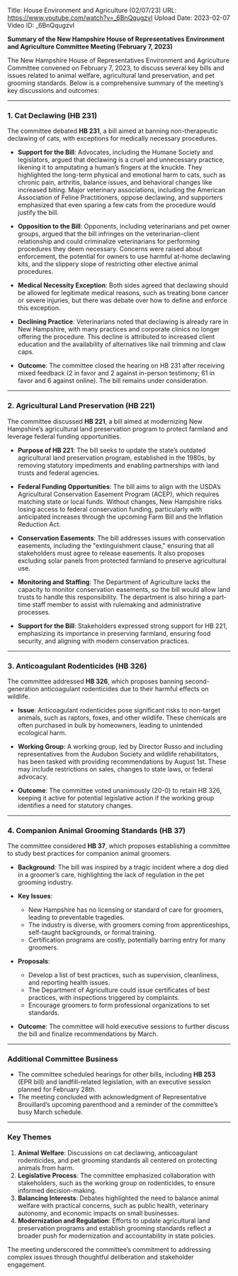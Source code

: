 Title: House Environment and Agriculture (02/07/23)
URL: https://www.youtube.com/watch?v=_6BnQqugzvI
Upload Date: 2023-02-07
Video ID: _6BnQqugzvI

**Summary of the New Hampshire House of Representatives Environment and Agriculture Committee Meeting (February 7, 2023)**

The New Hampshire House of Representatives Environment and Agriculture Committee convened on February 7, 2023, to discuss several key bills and issues related to animal welfare, agricultural land preservation, and pet grooming standards. Below is a comprehensive summary of the meeting’s key discussions and outcomes:

---

### **1. Cat Declawing (HB 231)**  
The committee debated **HB 231**, a bill aimed at banning non-therapeutic declawing of cats, with exceptions for medically necessary procedures.  

- **Support for the Bill**: Advocates, including the Humane Society and legislators, argued that declawing is a cruel and unnecessary practice, likening it to amputating a human’s fingers at the knuckle. They highlighted the long-term physical and emotional harm to cats, such as chronic pain, arthritis, balance issues, and behavioral changes like increased biting. Major veterinary associations, including the American Association of Feline Practitioners, oppose declawing, and supporters emphasized that even sparing a few cats from the procedure would justify the bill.  

- **Opposition to the Bill**: Opponents, including veterinarians and pet owner groups, argued that the bill infringes on the veterinarian-client relationship and could criminalize veterinarians for performing procedures they deem necessary. Concerns were raised about enforcement, the potential for owners to use harmful at-home declawing kits, and the slippery slope of restricting other elective animal procedures.  

- **Medical Necessity Exception**: Both sides agreed that declawing should be allowed for legitimate medical reasons, such as treating bone cancer or severe injuries, but there was debate over how to define and enforce this exception.  

- **Declining Practice**: Veterinarians noted that declawing is already rare in New Hampshire, with many practices and corporate clinics no longer offering the procedure. This decline is attributed to increased client education and the availability of alternatives like nail trimming and claw caps.  

- **Outcome**: The committee closed the hearing on HB 231 after receiving mixed feedback (2 in favor and 2 against in-person testimony; 61 in favor and 6 against online). The bill remains under consideration.

---

### **2. Agricultural Land Preservation (HB 221)**  
The committee discussed **HB 221**, a bill aimed at modernizing New Hampshire’s agricultural land preservation program to protect farmland and leverage federal funding opportunities.  

- **Purpose of HB 221**: The bill seeks to update the state’s outdated agricultural land preservation program, established in the 1980s, by removing statutory impediments and enabling partnerships with land trusts and federal agencies.  

- **Federal Funding Opportunities**: The bill aims to align with the USDA’s Agricultural Conservation Easement Program (ACEP), which requires matching state or local funds. Without changes, New Hampshire risks losing access to federal conservation funding, particularly with anticipated increases through the upcoming Farm Bill and the Inflation Reduction Act.  

- **Conservation Easements**: The bill addresses issues with conservation easements, including the "extinguishment clause," ensuring that all stakeholders must agree to release easements. It also proposes excluding solar panels from protected farmland to preserve agricultural use.  

- **Monitoring and Staffing**: The Department of Agriculture lacks the capacity to monitor conservation easements, so the bill would allow land trusts to handle this responsibility. The department is also hiring a part-time staff member to assist with rulemaking and administrative processes.  

- **Support for the Bill**: Stakeholders expressed strong support for HB 221, emphasizing its importance in preserving farmland, ensuring food security, and aligning with modern conservation practices.  

---

### **3. Anticoagulant Rodenticides (HB 326)**  
The committee addressed **HB 326**, which proposes banning second-generation anticoagulant rodenticides due to their harmful effects on wildlife.  

- **Issue**: Anticoagulant rodenticides pose significant risks to non-target animals, such as raptors, foxes, and other wildlife. These chemicals are often purchased in bulk by homeowners, leading to unintended ecological harm.  

- **Working Group**: A working group, led by Director Russo and including representatives from the Audubon Society and wildlife rehabilitators, has been tasked with providing recommendations by August 1st. These may include restrictions on sales, changes to state laws, or federal advocacy.  

- **Outcome**: The committee voted unanimously (20-0) to retain HB 326, keeping it active for potential legislative action if the working group identifies a need for statutory changes.  

---

### **4. Companion Animal Grooming Standards (HB 37)**  
The committee considered **HB 37**, which proposes establishing a committee to study best practices for companion animal groomers.  

- **Background**: The bill was inspired by a tragic incident where a dog died in a groomer’s care, highlighting the lack of regulation in the pet grooming industry.  

- **Key Issues**:  
  - New Hampshire has no licensing or standard of care for groomers, leading to preventable tragedies.  
  - The industry is diverse, with groomers coming from apprenticeships, self-taught backgrounds, or formal training.  
  - Certification programs are costly, potentially barring entry for many groomers.  

- **Proposals**:  
  - Develop a list of best practices, such as supervision, cleanliness, and reporting health issues.  
  - The Department of Agriculture could issue certificates of best practices, with inspections triggered by complaints.  
  - Encourage groomers to form professional organizations to set standards.  

- **Outcome**: The committee will hold executive sessions to further discuss the bill and finalize recommendations by March.  

---

### **Additional Committee Business**  
- The committee scheduled hearings for other bills, including **HB 253** (EPR bill) and landfill-related legislation, with an executive session planned for February 28th.  
- The meeting concluded with acknowledgment of Representative Brouillard’s upcoming parenthood and a reminder of the committee’s busy March schedule.  

---

### **Key Themes**  
1. **Animal Welfare**: Discussions on cat declawing, anticoagulant rodenticides, and pet grooming standards all centered on protecting animals from harm.  
2. **Legislative Process**: The committee emphasized collaboration with stakeholders, such as the working group on rodenticides, to ensure informed decision-making.  
3. **Balancing Interests**: Debates highlighted the need to balance animal welfare with practical concerns, such as public health, veterinary autonomy, and economic impacts on small businesses.  
4. **Modernization and Regulation**: Efforts to update agricultural land preservation programs and establish grooming standards reflect a broader push for modernization and accountability in state policies.  

The meeting underscored the committee’s commitment to addressing complex issues through thoughtful deliberation and stakeholder engagement.